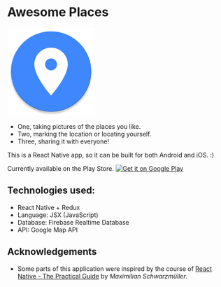 # Awesome Places

<img src="./pictures/app-icon.png" alt="app icon" width="200" height="200" />

* One, taking pictures of the places you like.
* Two, marking the location or locating yourself.
* Three, sharing it with everyone!

This is a React Native app, so it can be built for both Android and iOS. :)

Currently available on the Play Store.
<a href='https://play.google.com/store/apps/details?id=com.zihuah.places.awesome'><img alt='Get it on Google Play' src='https://play.google.com/intl/en_us/badges/images/generic/en_badge_web_generic.png' height='80px'/></a>



## Technologies used:

- React Native + Redux
- Language: JSX (JavaScript)
- Database: Firebase Realtime Database
- API: Google Map API



## Acknowledgements

* Some parts of this application were inspired by the course of [React Native - The Practical Guide](https://www.udemy.com/react-native-the-practical-guide/) by *Maximilian Schwarzmüller*.
